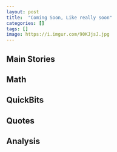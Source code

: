 ```yaml
---
layout: post
title:  "Coming Soon, Like really soon"
categories: []
tags: []
image: https://i.imgur.com/90KJjsJ.jpg
---
```


## Main Stories


## Math


## QuickBits


## Quotes


## Analysis